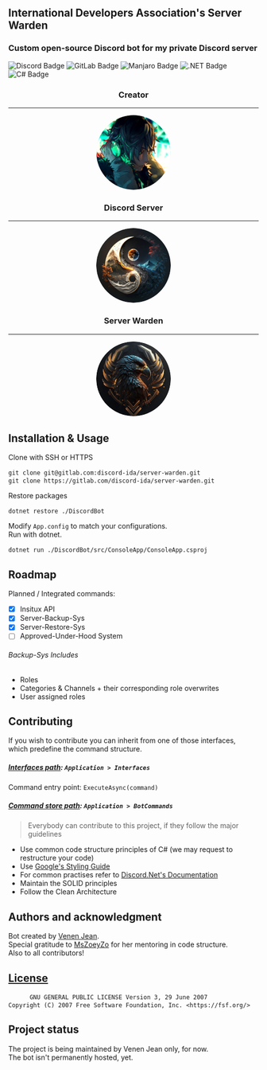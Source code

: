 ## International Developers Association's Server Warden
### Custom open-source Discord bot for my private Discord server

![Discord Badge](https://img.shields.io/badge/Discord-7289DA?style=for-the-badge&logo=discord&logoColor=white)
![GitLab Badge](https://img.shields.io/badge/GitLab-330F63?style=for-the-badge&logo=gitlab&logoColor=white)
![Manjaro Badge](https://img.shields.io/badge/manjaro-35BF5C?style=for-the-badge&logo=manjaro&logoColor=white)
![.NET Badge](https://img.shields.io/badge/.NET-5C2D91?style=for-the-badge&logo=.net&logoColor=white)
![C# Badge](https://img.shields.io/badge/C%23-239120?style=for-the-badge&logo=c-sharp&logoColor=white)

<div align="center">
    <h3>Creator</h3>
    <hr>
    <img style="border-radius: 50%;" src="README_IMGS/creator.png" alt="Server Warden icon" width="150" height="150">
    <h3>Discord Server</h3>
    <hr>
    <img style="border-radius: 50%;" src="README_IMGS/serverIcon.png" alt="Server Warden icon" width="150" height="150">
    <h3>Server Warden</h3>
    <hr>
    <img style="border-radius: 50%;" src="README_IMGS/botIcon.png" alt="Server Warden icon" width="150" height="150">
</div>

## Installation & Usage

Clone with SSH or HTTPS
```shell
git clone git@gitlab.com:discord-ida/server-warden.git
git clone https://gitlab.com/discord-ida/server-warden.git
```
Restore packages
```shell
dotnet restore ./DiscordBot
```
Modify `App.config` to match your configurations. <br>
Run with dotnet.
```shell
dotnet run ./DiscordBot/src/ConsoleApp/ConsoleApp.csproj
```

[//]: # (## Support - Maybe in the future - just a side-note)

## Roadmap
Planned / Integrated commands:

- [X] Insitux API
- [X] Server-Backup-Sys
- [X] Server-Restore-Sys
- [ ] Approved-Under-Hood System

###### Backup-Sys Includes

- Roles
- Categories & Channels + their corresponding role overwrites
- User assigned roles

## Contributing
If you wish to contribute you can inherit from one of those interfaces, <br>
which predefine the command structure. <br>

##### [Interfaces path](../Application/Interfaces): `Application > Interfaces` <br>
Command entry point: `ExecuteAsync(command)`
##### [Command store path](../Application/BotCommands): `Application > BotCommands`

> Everybody can contribute to this project, if they follow the major guidelines
- Use common code structure principles of C# (we may request to restructure your code)
- Use [Google's Styling Guide](https://google.github.io/styleguide/csharp-style.html)
- For common practises refer to [Discord.Net's Documentation](https://discordnet.dev/guides/introduction/intro.html)
- Maintain the SOLID principles
- Follow the Clean Architecture

## Authors and acknowledgment

Bot created by [Venen Jean](https://gitlab.com/VenenJean). <br>
Special gratitude to [MsZoeyZo](https://github.com/mszoezo) for her mentoring in code structure. <br>
Also to all contributors!

## [License](LICENSE)
```
      GNU GENERAL PUBLIC LICENSE Version 3, 29 June 2007
Copyright (C) 2007 Free Software Foundation, Inc. <https://fsf.org/>
```

## Project status
The project is being maintained by Venen Jean only, for now. <br>
The bot isn't permanently hosted, yet.
